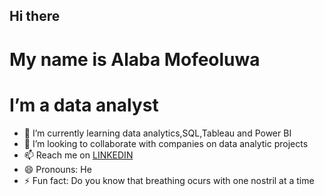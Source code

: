 ## Hi there

# My name is Alaba Mofeoluwa

# I’m a data analyst

- 🌱 I’m currently learning data analytics,SQL,Tableau and Power BI
- 💞️ I’m looking to collaborate with companies on data analytic projects
- 📫 Reach me on [LINKEDIN](www.linkedin.com/in/mofeoluwa-alaba-07ba23238)
- 😄 Pronouns: He
- ⚡ Fun fact: Do you know that breathing ocurs with one nostril at a time





